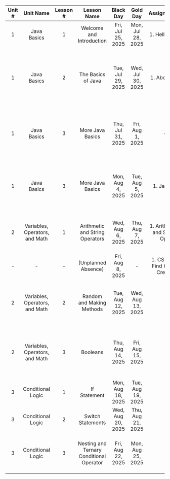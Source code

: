 | Unit # |           Unit Name            | Lesson # |               Lesson Name                |     Black Day     |     Gold Day      |          Assignments           |     Due Date      |                                                Topics                                                 |
|:------:|:------------------------------:|:--------:|:----------------------------------------:|:-----------------:|:-----------------:|:------------------------------:|:-----------------:|:-----------------------------------------------------------------------------------------------------:|
|   1    |          Java Basics           |    1     |         Welcome and Introduction         | Fri, Jul 25, 2025 | Mon, Jul 28, 2025 |         1. Hello Java          | Mon, Aug 4, 2025  |                                 1. Course Intro<br>2. IntelliJ Setup                                  |
|   1    |          Java Basics           |    2     |            The Basics of Java            | Tue, Jul 29, 2025 | Wed, Jul 30, 2025 |          1. About Me           | Wed, Aug 6, 2025  | 1. Basic Java Structure<br>2. Variables<br>3. Main method<br>4. Primitive Types<br>5. Reference Types |
|   1    |          Java Basics           |    3     |             More Java Basics             | Thu, Jul 31, 2025 | Fri, Aug 1, 2025  |               -                |         -         |          1. Output<br>2. Input<br>3. Comments<br>4. Null<br>5. Casting<br>6. Wrapper Classes          |
|   1    |          Java Basics           |    3     |             More Java Basics             | Mon, Aug 4, 2025  | Tue, Aug 5, 2025  |           1. Java IO           | Fri, Aug 8, 2025  |          1. Output<br>2. Input<br>3. Comments<br>4. Null<br>5. Casting<br>6. Wrapper Classes          |
|   2    | Variables, Operators, and Math |    1     |     Arithmetic and String Operators      | Wed, Aug 6, 2025  | Thu, Aug 7, 2025  |  1. Arithmetic and String Ops  | Thu, Aug 14, 2025 |                 1. Arithmetic Operators<br>2. String Operators<br>3. Java Math Class                  |
|   -    |               -                |    -     |           (Unplanned Absence)            | Fri, Aug 8, 2025  |         -         | 1. CS Word Find (Extra Credit) |         -         |                                                   -                                                   |
|   2    | Variables, Operators, and Math |    2     |        Random and Making Methods         | Tue, Aug 12, 2025 | Wed, Aug 13, 2025 |                                | Wed, Aug 20, 2025 |                   1. Math.random<br>2. Random Number Generator<br>3. Making Methods                   |
|   2    | Variables, Operators, and Math |    3     |                 Booleans                 | Thu, Aug 14, 2025 | Fri, Aug 15, 2025 |                                | Fri, Aug 22, 2025 |        1. Boolean Variables<br>2. Boolean Operators<br>3. All Remaining Operators for Java 24         |
|   3    |       Conditional Logic        |    1     |               If Statement               | Mon, Aug 18, 2025 | Tue, Aug 19, 2025 |                                | Tue, Aug 26, 2025 |                                           1. If Statements                                            |
|   3    |       Conditional Logic        |    2     |            Switch Statements             | Wed, Aug 20, 2025 | Thu, Aug 21, 2025 |                                | Thu, Aug 28, 2025 |                                         1. Switch Statements                                          |
|   3    |       Conditional Logic        |    3     | Nesting and Ternary Conditional Operator | Fri, Aug 22, 2025 | Mon, Aug 25, 2025 |                                | Wed, Sep 3, 2025  |                1. Nesting If and Switch Statements<br>2. Ternary Conditional Operator                 |


